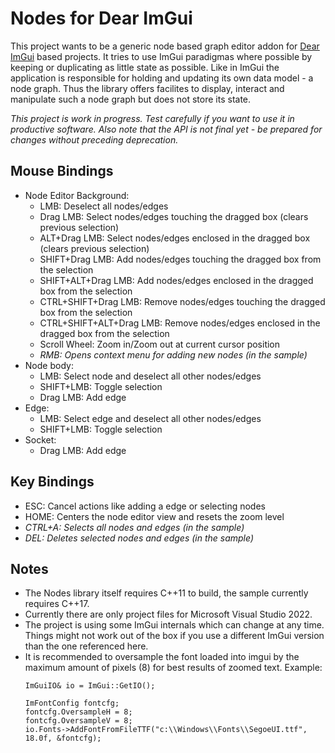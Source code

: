 Nodes for Dear ImGui
====================

This project wants to be a generic node based graph editor addon for [Dear ImGui](https://github.com/ocornut/imgui/) based projects.
It tries to use ImGui paradigmas where possible by keeping or duplicating as little state as possible. Like in ImGui the application is responsible for holding and updating its own data model - a node graph. Thus the library offers facilites to display, interact and manipulate such a node graph but does not store its state.

*This project is work in progress. Test carefully if you want to use it in productive software. Also note that the API is not final yet - be prepared for changes without preceding deprecation.*

Mouse Bindings
--------------
* Node Editor Background:
  * LMB: Deselect all nodes/edges
  * Drag LMB: Select nodes/edges touching the dragged box (clears previous selection)
  * ALT+Drag LMB: Select nodes/edges enclosed in the dragged box (clears previous selection)
  * SHIFT+Drag LMB: Add nodes/edges touching the dragged box from the selection
  * SHIFT+ALT+Drag LMB: Add nodes/edges enclosed in the dragged box from the selection
  * CTRL+SHIFT+Drag LMB: Remove nodes/edges touching the dragged box from the selection
  * CTRL+SHIFT+ALT+Drag LMB: Remove nodes/edges enclosed in the dragged box from the selection
  * Scroll Wheel: Zoom in/Zoom out at current cursor position
  * *RMB: Opens context menu for adding new nodes (in the sample)*
* Node body:
  * LMB: Select node and deselect all other nodes/edges
  * SHIFT+LMB: Toggle selection
  * Drag LMB: Add edge
* Edge:
  * LMB: Select edge and deselect all other nodes/edges
  * SHIFT+LMB: Toggle selection
* Socket:
  * Drag LMB: Add edge

Key Bindings
------------
* ESC: Cancel actions like adding a edge or selecting nodes
* HOME: Centers the node editor view and resets the zoom level
* *CTRL+A: Selects all nodes and edges (in the sample)*
* *DEL: Deletes selected nodes and edges (in the sample)*

Notes
-----
* The Nodes library itself requires C++11 to build, the sample currently requires C++17.
* Currently there are only project files for Microsoft Visual Studio 2022.
* The project is using some ImGui internals which can change at any time. Things might not work out of the box if you use a different ImGui version than the one referenced here.
* It is recommended to oversample the font loaded into imgui by the maximum amount of pixels (8) for best results of zoomed text. Example:
  ```
  ImGuiIO& io = ImGui::GetIO();

  ImFontConfig fontcfg;
  fontcfg.OversampleH = 8;
  fontcfg.OversampleV = 8;
  io.Fonts->AddFontFromFileTTF("c:\\Windows\\Fonts\\SegoeUI.ttf", 18.0f, &fontcfg);
  ```
